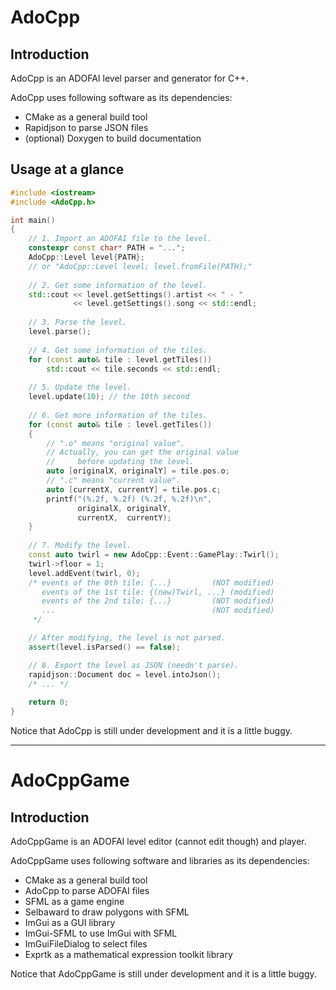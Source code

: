 # AdoCpp

## Introduction

AdoCpp is an ADOFAI level parser and generator for C++.

AdoCpp uses following software as its dependencies:

- CMake as a general build tool
- Rapidjson to parse JSON files
- (optional) Doxygen to build documentation

## Usage at a glance

```c++
#include <iostream>
#include <AdoCpp.h>

int main()
{
    // 1. Import an ADOFAI file to the level.
    constexpr const char* PATH = "...";
    AdoCpp::Level level{PATH};
    // or "AdoCpp::Level level; level.fromFile(PATH);"
    
    // 2. Get some information of the level.
    std::cout << level.getSettings().artist << " - "
              << level.getSettings().song << std::endl;
    
    // 3. Parse the level.
    level.parse();
    
    // 4. Get some information of the tiles.
    for (const auto& tile : level.getTiles())
        std::cout << tile.seconds << std::endl;
        
    // 5. Update the level.
    level.update(10); // the 10th second
    
    // 6. Get more information of the tiles.
    for (const auto& tile : level.getTiles())
    {
        // ".o" means "original value".
        // Actually, you can get the original value
        //     before updating the level.
        auto [originalX, originalY] = tile.pos.o;
        // ".c" means "current value".
        auto [currentX, currentY] = tile.pos.c;
        printf("(%.2f, %.2f) (%.2f, %.2f)\n",
               originalX, originalY,
               currentX,  currentY);
    }
    
    // 7. Modify the level.
    const auto twirl = new AdoCpp::Event::GamePlay::Twirl();
    twirl->floor = 1;
    level.addEvent(twirl, 0);
    /* events of the 0th tile: {...}         (NOT modified)
       events of the 1st tile: {(new)Twirl, ...} (modified)
       events of the 2nd tile: {...}         (NOT modified)
       ...                                   (NOT modified)
     */

    // After modifying, the level is not parsed.
    assert(level.isParsed() == false);

    // 8. Export the level as JSON (needn't parse).
    rapidjson::Document doc = level.intoJson();
    /* ... */
    
    return 0;
}
```

Notice that AdoCpp is still under development
and it is a little buggy.

---

# AdoCppGame

## Introduction

AdoCppGame is an ADOFAI level editor (cannot edit though) and player.

AdoCppGame uses following software and libraries as its dependencies:

- CMake as a general build tool
- AdoCpp to parse ADOFAI files
- SFML as a game engine
- Selbaward to draw polygons with SFML
- ImGui as a GUI library
- ImGui-SFML to use ImGui with SFML
- ImGuiFileDialog to select files
- Exprtk as a mathematical expression toolkit library

Notice that AdoCppGame is still under development
and it is a little buggy.
